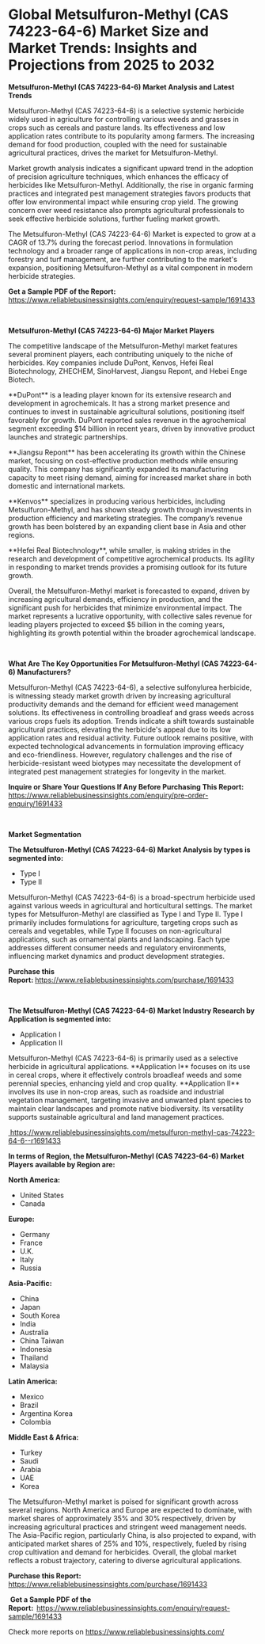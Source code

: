 <p><h1>Global Metsulfuron-Methyl (CAS 74223-64-6) Market Size and Market Trends: Insights and Projections from 2025 to 2032</h1></p><p><strong>Metsulfuron-Methyl (CAS 74223-64-6) Market Analysis and Latest Trends</strong></p>
<p><p>Metsulfuron-Methyl (CAS 74223-64-6) is a selective systemic herbicide widely used in agriculture for controlling various weeds and grasses in crops such as cereals and pasture lands. Its effectiveness and low application rates contribute to its popularity among farmers. The increasing demand for food production, coupled with the need for sustainable agricultural practices, drives the market for Metsulfuron-Methyl.</p><p>Market growth analysis indicates a significant upward trend in the adoption of precision agriculture techniques, which enhances the efficacy of herbicides like Metsulfuron-Methyl. Additionally, the rise in organic farming practices and integrated pest management strategies favors products that offer low environmental impact while ensuring crop yield. The growing concern over weed resistance also prompts agricultural professionals to seek effective herbicide solutions, further fueling market growth. </p><p>The Metsulfuron-Methyl (CAS 74223-64-6) Market is expected to grow at a CAGR of 13.7% during the forecast period. Innovations in formulation technology and a broader range of applications in non-crop areas, including forestry and turf management, are further contributing to the market's expansion, positioning Metsulfuron-Methyl as a vital component in modern herbicide strategies.</p></p>
<p><strong>Get a Sample PDF of the Report:&nbsp;</strong> <a href="https://www.reliablebusinessinsights.com/enquiry/request-sample/1691433?utm_campaign=1950&utm_medium=2&utm_source=Github&utm_content=ia&utm_term=07012025&utm_id=metsulfuron-methyl-cas-74223-64-6">https://www.reliablebusinessinsights.com/enquiry/request-sample/1691433</a></p>
<p>&nbsp;</p>
<p><strong>Metsulfuron-Methyl (CAS 74223-64-6) Major Market Players</strong></p>
<p><p>The competitive landscape of the Metsulfuron-Methyl market features several prominent players, each contributing uniquely to the niche of herbicides. Key companies include DuPont, Kenvos, Hefei Real Biotechnology, ZHECHEM, SinoHarvest, Jiangsu Repont, and Hebei Enge Biotech.</p><p>**DuPont** is a leading player known for its extensive research and development in agrochemicals. It has a strong market presence and continues to invest in sustainable agricultural solutions, positioning itself favorably for growth. DuPont reported sales revenue in the agrochemical segment exceeding $14 billion in recent years, driven by innovative product launches and strategic partnerships.</p><p>**Jiangsu Repont** has been accelerating its growth within the Chinese market, focusing on cost-effective production methods while ensuring quality. This company has significantly expanded its manufacturing capacity to meet rising demand, aiming for increased market share in both domestic and international markets.</p><p>**Kenvos** specializes in producing various herbicides, including Metsulfuron-Methyl, and has shown steady growth through investments in production efficiency and marketing strategies. The company’s revenue growth has been bolstered by an expanding client base in Asia and other regions.</p><p>**Hefei Real Biotechnology**, while smaller, is making strides in the research and development of competitive agrochemical products. Its agility in responding to market trends provides a promising outlook for its future growth. </p><p>Overall, the Metsulfuron-Methyl market is forecasted to expand, driven by increasing agricultural demands, efficiency in production, and the significant push for herbicides that minimize environmental impact. The market represents a lucrative opportunity, with collective sales revenue for leading players projected to exceed $5 billion in the coming years, highlighting its growth potential within the broader agrochemical landscape.</p></p>
<p>&nbsp;</p>
<p><strong>What Are The Key Opportunities For Metsulfuron-Methyl (CAS 74223-64-6) Manufacturers?</strong></p>
<p><p>Metsulfuron-Methyl (CAS 74223-64-6), a selective sulfonylurea herbicide, is witnessing steady market growth driven by increasing agricultural productivity demands and the demand for efficient weed management solutions. Its effectiveness in controlling broadleaf and grass weeds across various crops fuels its adoption. Trends indicate a shift towards sustainable agricultural practices, elevating the herbicide's appeal due to its low application rates and residual activity. Future outlook remains positive, with expected technological advancements in formulation improving efficacy and eco-friendliness. However, regulatory challenges and the rise of herbicide-resistant weed biotypes may necessitate the development of integrated pest management strategies for longevity in the market.</p></p>
<p><strong>Inquire or Share Your Questions If Any Before Purchasing This Report:</strong> <a href="https://www.reliablebusinessinsights.com/enquiry/pre-order-enquiry/1691433?utm_campaign=1950&utm_medium=2&utm_source=Github&utm_content=ia&utm_term=07012025&utm_id=metsulfuron-methyl-cas-74223-64-6">https://www.reliablebusinessinsights.com/enquiry/pre-order-enquiry/1691433</a></p>
<p>&nbsp;</p>
<p><strong>Market Segmentation</strong></p>
<p><strong>The Metsulfuron-Methyl (CAS 74223-64-6) Market Analysis by types is segmented into:</strong></p>
<p><ul><li>Type I</li><li>Type II</li></ul></p>
<p><p>Metsulfuron-Methyl (CAS 74223-64-6) is a broad-spectrum herbicide used against various weeds in agricultural and horticultural settings. The market types for Metsulfuron-Methyl are classified as Type I and Type II. Type I primarily includes formulations for agriculture, targeting crops such as cereals and vegetables, while Type II focuses on non-agricultural applications, such as ornamental plants and landscaping. Each type addresses different consumer needs and regulatory environments, influencing market dynamics and product development strategies.</p></p>
<p><strong>Purchase this Report:&nbsp;</strong><a href="https://www.reliablebusinessinsights.com/purchase/1691433?utm_campaign=1950&utm_medium=2&utm_source=Github&utm_content=ia&utm_term=07012025&utm_id=metsulfuron-methyl-cas-74223-64-6">https://www.reliablebusinessinsights.com/purchase/1691433</a></p>
<p>&nbsp;</p>
<p><strong>The Metsulfuron-Methyl (CAS 74223-64-6) Market Industry Research by Application is segmented into:</strong></p>
<p><ul><li>Application I</li><li>Application II</li></ul></p>
<p><p>Metsulfuron-Methyl (CAS 74223-64-6) is primarily used as a selective herbicide in agricultural applications. **Application I** focuses on its use in cereal crops, where it effectively controls broadleaf weeds and some perennial species, enhancing yield and crop quality. **Application II** involves its use in non-crop areas, such as roadside and industrial vegetation management, targeting invasive and unwanted plant species to maintain clear landscapes and promote native biodiversity. Its versatility supports sustainable agricultural and land management practices.</p></p>
<p><a href="https://www.reliablebusinessinsights.com/metsulfuron-methyl-cas-74223-64-6--r1691433?utm_campaign=1950&utm_medium=2&utm_source=Github&utm_content=ia&utm_term=07012025&utm_id=metsulfuron-methyl-cas-74223-64-6">&nbsp;https://www.reliablebusinessinsights.com/metsulfuron-methyl-cas-74223-64-6--r1691433</a></p>
<p><strong>In terms of Region, the Metsulfuron-Methyl (CAS 74223-64-6) Market Players available by Region are:</strong></p>
<p>
    <p> <strong> North America: </strong>
        <ul>
            <li>United States</li>
            <li>Canada</li>
        </ul>
        </p> 
    <p> <strong> Europe: </strong>
        <ul>
            <li>Germany</li>
            <li>France</li>
            <li>U.K.</li>
            <li>Italy</li>
            <li>Russia</li>
        </ul>
        </p> 
    <p> <strong> Asia-Pacific: </strong>
        <ul>
            <li>China</li>
            <li>Japan</li>
            <li>South Korea</li>
            <li>India</li>
            <li>Australia</li>
            <li>China Taiwan</li>
            <li>Indonesia</li>
            <li>Thailand</li>
            <li>Malaysia</li>
        </ul>
        </p> 
    <p> <strong> Latin America: </strong>
        <ul>
            <li>Mexico</li>
            <li>Brazil</li>
            <li>Argentina Korea</li>
            <li>Colombia</li>
        </ul>
        </p> 
    <p> <strong> Middle East & Africa: </strong>
        <ul>
            <li>Turkey</li>
            <li>Saudi</li>
            <li>Arabia</li>
            <li>UAE</li>
            <li>Korea</li>
        </ul>
    </p>
    </p>
<p><p>The Metsulfuron-Methyl market is poised for significant growth across several regions. North America and Europe are expected to dominate, with market shares of approximately 35% and 30% respectively, driven by increasing agricultural practices and stringent weed management needs. The Asia-Pacific region, particularly China, is also projected to expand, with anticipated market shares of 25% and 10%, respectively, fueled by rising crop cultivation and demand for herbicides. Overall, the global market reflects a robust trajectory, catering to diverse agricultural applications.</p></p>
<p><strong>Purchase this Report: </strong><a href="https://www.reliablebusinessinsights.com/purchase/1691433?utm_campaign=1950&utm_medium=2&utm_source=Github&utm_content=ia&utm_term=07012025&utm_id=metsulfuron-methyl-cas-74223-64-6">https://www.reliablebusinessinsights.com/purchase/1691433</a></p>
<p>&nbsp;<strong>Get a Sample PDF of the Report:&nbsp;&nbsp;</strong><a href="https://www.reliablebusinessinsights.com/enquiry/request-sample/1691433?utm_campaign=1950&utm_medium=2&utm_source=Github&utm_content=ia&utm_term=07012025&utm_id=metsulfuron-methyl-cas-74223-64-6">https://www.reliablebusinessinsights.com/enquiry/request-sample/1691433</a></p>
<p><strong></strong></p>
<p>Check more reports on <a href="https://www.reliablebusinessinsights.com/?utm_campaign=1950&utm_medium=2&utm_source=Github&utm_content=ia&utm_term=07012025&utm_id=metsulfuron-methyl-cas-74223-64-6">https://www.reliablebusinessinsights.com/</a></p>